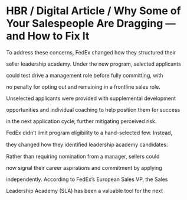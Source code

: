 # HBR / Digital Article / Why Some of Your Salespeople Are Dragging — and How to Fix It

To address these concerns, FedEx changed how they structured their

seller leadership academy. Under the new program, selected applicants

could test drive a management role before fully committing, with

no penalty for opting out and remaining in a frontline sales role.

Unselected applicants were provided with supplemental development

opportunities and individual coaching to help position them for success

in the next application cycle, further mitigating perceived risk.

FedEx didn’t limit program eligibility to a hand-selected few. Instead,

they changed how they identiﬁed leadership academy candidates:

Rather than requiring nomination from a manager, sellers could

now signal their career aspirations and commitment by applying

independently. According to FedEx’s European Sales VP, the Sales

Leadership Academy (SLA) has been a valuable tool for the next